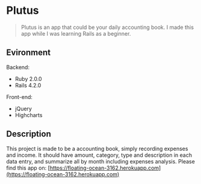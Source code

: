 # Plutus

> Plutus is an app that could be your daily accounting book.
> I made this app while I was learning Rails as a beginner.

## Evironment

Backend:

* Ruby 2.0.0
* Rails 4.2.0

Front-end:

* jQuery
* Highcharts

## Description

This project is made to be a accounting book, simply recording expenses and income.
It should have amount, category, type and description in each data entry, and summarize all by month including expenses analysis.
Please find this app on: [https://floating-ocean-3162.herokuapp.com](https://floating-ocean-3162.herokuapp.com) 